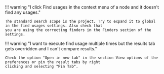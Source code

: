 !!! warning "I click Find usages in the context menu of a node and it doesn't find any usages."

    The standard search scope is the project. Try to expand it to global in the find usages settings. Also check that
    you are using the correcting finders in the Finders section of the settings.

!!! warning "I want to execute find usage multiple times but the results tab gets overridden and I can't compare results."

    Check the option "Open in new tab" in the section View options of the preferences or pin the result tabs by right
    clicking and selecting "Pin Tab".